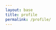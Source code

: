 ```yaml
---
layout: base
title: profile
permalink: /profile/
---
```

<html lang="en">
<head>
    <meta charset="UTF-8">
    <meta name="viewport" content="width=device-width, initial-scale=1.0">
    <style>
        /* Add some styling to the navbar */
        #navbar {
            background-color: #333;
            color: white;
            padding: 10px;
            text-align: center;
            position: relative; /* Set position to relative for positioning the ASCII art div */
        }

        #profileImage {
            max-width: 50px; /* Adjust the size of the profile image as needed */
            height: auto;
            margin-top: 10px;
        }

        #selectedAscii {
            position: absolute;
            top: 10px;
            right: 10px;
            font-family: monospace;
            white-space: pre;
        }

        #profileAscii {
            font-family: monospace;
            white-space: pre;
            margin-top: 10px;
        }

        .profileOption {
            font-family: monospace;
            white-space: pre;
            margin-top: 10px; /* Adjust margin as needed */
            display: none;
        }
    </style>
    <title>Exercise Profiles</title>
</head>
<body>

    <div id="navbar">
        <h2>Exercise Profiles</h2>
        <label for="profileSelect">Select Profile:</label>
        <select id="profileSelect" onchange="updateProfile()">
            <option value="profile1">Profile 1</option>
            <option value="profile2">Profile 2</option>
            <option value="profile3">Profile 3</option>
            <option value="profile4">Profile 4</option>
            <option value="profile5">Profile 5</option>
        </select>
        <img id="profileImage" src="" alt="Profile Image">
    </div>

    <div class="profileOption" id="profile1">
        ________
        |      |
        |      O
        |     /|\\
        |     / \\
        |_________
    </div>
    <div class="profileOption" id="profile2">
        \\    O
         \\   |\\
          \\  / \\
           \\/___\\
    </div>
    <div class="profileOption" id="profile3">
        __
        ( o>
        /)__)
        - \\ \\
           / /
    </div>
    <div class="profileOption" id="profile4">
        +----+
        |o o |
        | \\  |
        |  | |  
        +-----+
    </div>
    <div class="profileOption" id="profile5">
        \\_o< 
        | \\ 
        <_/ 
    </div>

    <div id="selectedAscii"></div>
    <div id="profileAscii"></div>

    <script>
        function updateProfile() {
            // Get the selected profile value
            var selectedProfile = document.getElementById("profileSelect").value;

            // Show the selected profile's ASCII art in the upper right corner
            var selectedAscii = document.getElementById("selectedAscii");
            selectedAscii.textContent = getProfileAscii(selectedProfile);

            // Hide all profile options
            var allOptions = document.getElementsByClassName("profileOption");
            for (var i = 0; i < allOptions.length; i++) {
                allOptions[i].style.display = "none";
            }

            // Show the selected profile's option
            var selectedOption = document.getElementById(selectedProfile);
            selectedOption.style.display = "block";

            // Set the profile image based on the selected profile
            var profileImage = document.getElementById("profileImage");
            profileImage.src = getProfileImage(selectedProfile);
        }

        // ASCII art functions
        function getProfileAscii(profile) {
            switch (profile) {
                case "profile1":
                    return `
                    ________
                    |      |
                    |      O
                    |     /|\\
                    |     / \\
                    |_________
                    `;
                case "profile2":
                    return `
                    \\    O
                     \\   |\\
                      \\  / \\
                       \\/___\\
                    `;
                case "profile3":
                    return `
                    __
                    ( o>
                    /)__)
                    - \\ \\
                       / /
                    `;
                case "profile4":
                    return `
                    +----+
                    |o o |
                    | \\  |
                    |  | |  
                    +-----+
                    `;
                case "profile5":
                    return `
                    \\_o< 
                    | \\ 
                    <_/ 
                    `;
                default:
                    return ""; // Set a default ASCII art or leave it empty
            }
        }

        // Profile image function
        function getProfileImage(profile) {
            // Replace with the actual path to your profile image
            return "path_to_profile_image.jpg";
        }

        // Initial update when the page loads
        updateProfile();
    </script>

</body>
</html>
